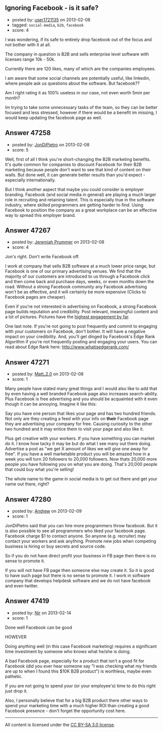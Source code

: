## Ignoring Facebook - is it safe?

- posted by: [user1721135](https://stackexchange.com/users/-1/23856-user1721135) on 2013-02-08
- tagged: `social-media`, `b2b`, `facebook`
- score: 4

I was wondering, if its safe to entirely drop facebook out of the focus and not bother with it at all.

The company in question is B2B and sells enterprise level software with licenses range 10k - 50k.

Currently there are 120 likes, many of which are the companies employees.

I am aware that some social channels are potentially useful, like linkedin, where people ask us questions about the software. But facebook??

Am I right rating it as 100% useless in our case, not even worth 5min per month?

Im trying to take some unnecessary tasks of the team, so they can be better focused and less stressed, however if there would be a benefit im missing, I would keep updating the facebook page as well.


## Answer 47258

- posted by: [JonDiPietro](https://stackexchange.com/users/-1/11642-jondipietro) on 2013-02-08
- score: 5

Well, first of all I think you're short-changing the B2B marketing benefits. It's quite common for companies to discount Facebook for their B2B marketing because people don't want to see that kind of content on their walls. But done well, it can generate better results than you'd expect - especially internationally.

But I think another aspect that maybe you could consider is employer branding. Facebook (and social media in general) are playing a much larger role in recruiting and retaining talent. This is especially true in the software industry, where skilled programmers are getting harder to find. Using Facebook to position the company as a great workplace can be an effective way to spread this employer brand.


## Answer 47267

- posted by: [Jeremiah Prummer](https://stackexchange.com/users/-1/23938-jeremiah-prummer) on 2013-02-08
- score: 4

<p>Jon's right. Don't write Facebook off. </p>

<p>I work at company that sells B2B software at a much lower price range, but Facebook is one of our primary advertising venues. We find that the majority of our customers are introduced to us through a Facebook click and then come back and purchase days, weeks, or even months down the road. Without a strong Facebook community any Facebook advertising won't be as effective, and it will certainly be more expensive (Clicks to Facebook pages are cheaper).</p>

<p>Even if you're not interested in advertising on Facebook, a strong Facebook page builds reputation and credibility. Post relevant, meaningful content and a lot of pictures. Pictures have the <a href="http://blog.hubspot.com/blog/tabid/6307/bid/33800/Photos-on-Facebook-Generate-53-More-Likes-Than-the-Average-Post-NEW-DATA.aspx" rel="nofollow">highest engagement by far</a>. </p>

<p>One last note. If you're not going to post frequently and commit to engaging with your customers on Facebook, don't bother. It will have a negative impact on your credibility. And, you'll get dinged by Facebook's Edge Rank Algorithm if you're not frequently posting and engaging your users. You can read about Edge Rank here: <a href="http://www.whatisedgerank.com/" rel="nofollow">http://www.whatisedgerank.com/</a></p>



## Answer 47271

- posted by: [Matt_2.0](https://stackexchange.com/users/-1/22401-matt-2-0) on 2013-02-08
- score: 1

Many people have stated many great things and I would also like to add that by even having a well branded Facebook page also increases search-ability.  Plus Facebook is free advertising and you should be acquainted with it even though it can be annoying.  Imagine it like this:

Say you have one person that likes your page and has two hundred friends.  Not only are they creating a feed with your info on **their** Facebook page they are advertising your company for free.  Causing curiosity to the other two hundred and it may entice them to visit your page and also like it.  

Plus get creative with your workers.  If you have something you can market do it.  I know how tacky it may be but do what I see many out there doing.  Advertise a post as "we get X amount of likes we will give one away for free".  If you have a well marketable product you will be amazed how in a week you will turn 20 followers to 20,000 followers.  Now thats 20,000 more people you have following you on what you are doing.  That's 20,000 people that could buy what you're selling!

The whole name to the game in social media is to get out there and get your name out there, right?


## Answer 47280

- posted by: [Andrew](https://stackexchange.com/users/-1/23942-andrew) on 2013-02-09
- score: 1

JonDiPietro said that you can hire more programmers throw facebook. But it is also possible to see all programmers who liked your facebook page. Facebook charge $1 to contact anyone. So anyone (e.g. recruiter) may contact your workers and ask anything. Promote new jobs when competing business is hiring or buy secrets and source code. 

So if you do not have direct profit your business in FB page then there is no sense to promote it.

If you will not have FB page then someone else may create it. 
So it is good to have such page but there is no sense to promote it. I work in software company that develops helpdesk software and we do not have facebook and even twitter.


## Answer 47419

- posted by: [Nir](https://stackexchange.com/users/-1/4237-nir) on 2013-02-14
- score: 1

Done well Facebook can be good

HOWEVER

Doing anything well (in this case Facebook marketing) requires a significant time investment by someone who knows what he/she is doing.

A bad Facebook page, especially for a product that isn't a good fit for Facebook (did you ever hear someone say "I was checking what my friends are up to when I found this $10K B2B product") is worthless, maybe even pathetic.

If you are not going to spend your (or your employee's) time to do this right just drop it.

Also, I personally believe that for a big B2B product there other ways to spend your marketing time with a much higher ROI than creating a good Facebook presence - don't forget the opportunity cost here.





---

All content is licensed under the [CC BY-SA 3.0 license](https://creativecommons.org/licenses/by-sa/3.0/).

